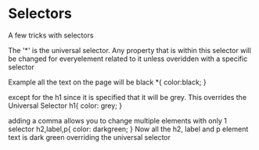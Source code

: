 # Selectors
A few tricks with selectors

The '*' is the universal selector.  Any property that is within this selector will be changed for everyelement related to it unless overidden with a specific selector

Example
all the text on the page will be black
*{
  color:black;
  }

except for the h1 since it is specified that it will be grey.  This overrides the Universal Selector
h1{
  color: grey;
  }

adding a comma allows you to change multiple elements with only 1 selector
h2,label,p{
  color: darkgreen;
  }
Now all the h2, label and p element text is dark green overriding the universal selector
